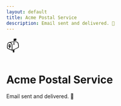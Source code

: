```yaml
---
layout: default
title: Acme Postal Service
description: Email sent and delivered. 📧
---
```


<p style="font-size:2rem;margin:1rem 0;">📫</p>

# Acme Postal Service

Email sent and delivered. 📧
